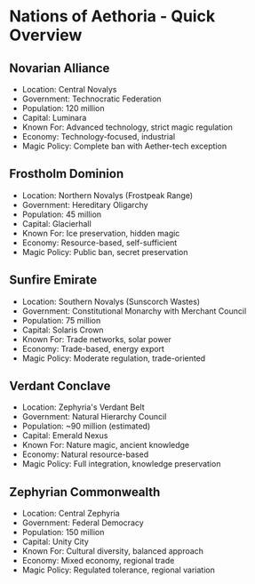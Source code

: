 # Nations of Aethoria - Quick Overview

## Novarian Alliance
- Location: Central Novalys
- Government: Technocratic Federation
- Population: 120 million
- Capital: Luminara
- Known For: Advanced technology, strict magic regulation
- Economy: Technology-focused, industrial
- Magic Policy: Complete ban with Aether-tech exception

## Frostholm Dominion
- Location: Northern Novalys (Frostpeak Range)
- Government: Hereditary Oligarchy
- Population: 45 million
- Capital: Glacierhall
- Known For: Ice preservation, hidden magic
- Economy: Resource-based, self-sufficient
- Magic Policy: Public ban, secret preservation

## Sunfire Emirate
- Location: Southern Novalys (Sunscorch Wastes)
- Government: Constitutional Monarchy with Merchant Council
- Population: 75 million
- Capital: Solaris Crown
- Known For: Trade networks, solar power
- Economy: Trade-based, energy export
- Magic Policy: Moderate regulation, trade-oriented

## Verdant Conclave
- Location: Zephyria's Verdant Belt
- Government: Natural Hierarchy Council
- Population: ~90 million (estimated)
- Capital: Emerald Nexus
- Known For: Nature magic, ancient knowledge
- Economy: Natural resource-based
- Magic Policy: Full integration, knowledge preservation

## Zephyrian Commonwealth
- Location: Central Zephyria
- Government: Federal Democracy
- Population: 150 million
- Capital: Unity City
- Known For: Cultural diversity, balanced approach
- Economy: Mixed economy, regional trade
- Magic Policy: Regulated tolerance, regional variation

